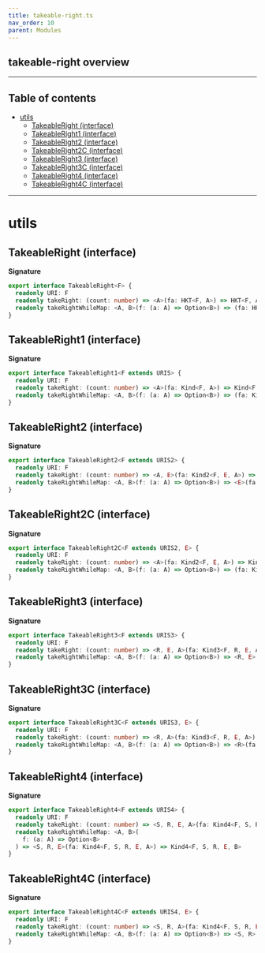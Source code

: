 ```yaml
---
title: takeable-right.ts
nav_order: 10
parent: Modules
---
```


## takeable-right overview

---

<h2 class="text-delta">Table of contents</h2>

- [utils](#utils)
  - [TakeableRight (interface)](#takeableright-interface)
  - [TakeableRight1 (interface)](#takeableright1-interface)
  - [TakeableRight2 (interface)](#takeableright2-interface)
  - [TakeableRight2C (interface)](#takeableright2c-interface)
  - [TakeableRight3 (interface)](#takeableright3-interface)
  - [TakeableRight3C (interface)](#takeableright3c-interface)
  - [TakeableRight4 (interface)](#takeableright4-interface)
  - [TakeableRight4C (interface)](#takeableright4c-interface)

---

# utils

## TakeableRight (interface)

**Signature**

```ts
export interface TakeableRight<F> {
  readonly URI: F
  readonly takeRight: (count: number) => <A>(fa: HKT<F, A>) => HKT<F, A>
  readonly takeRightWhileMap: <A, B>(f: (a: A) => Option<B>) => (fa: HKT<F, A>) => HKT<F, B>
}
```

## TakeableRight1 (interface)

**Signature**

```ts
export interface TakeableRight1<F extends URIS> {
  readonly URI: F
  readonly takeRight: (count: number) => <A>(fa: Kind<F, A>) => Kind<F, A>
  readonly takeRightWhileMap: <A, B>(f: (a: A) => Option<B>) => (fa: Kind<F, A>) => Kind<F, B>
}
```

## TakeableRight2 (interface)

**Signature**

```ts
export interface TakeableRight2<F extends URIS2> {
  readonly URI: F
  readonly takeRight: (count: number) => <A, E>(fa: Kind2<F, E, A>) => Kind2<F, E, A>
  readonly takeRightWhileMap: <A, B>(f: (a: A) => Option<B>) => <E>(fa: Kind2<F, E, A>) => Kind2<F, E, B>
}
```

## TakeableRight2C (interface)

**Signature**

```ts
export interface TakeableRight2C<F extends URIS2, E> {
  readonly URI: F
  readonly takeRight: (count: number) => <A>(fa: Kind2<F, E, A>) => Kind2<F, E, A>
  readonly takeRightWhileMap: <A, B>(f: (a: A) => Option<B>) => (fa: Kind2<F, E, A>) => Kind2<F, E, B>
}
```

## TakeableRight3 (interface)

**Signature**

```ts
export interface TakeableRight3<F extends URIS3> {
  readonly URI: F
  readonly takeRight: (count: number) => <R, E, A>(fa: Kind3<F, R, E, A>) => Kind3<F, R, E, A>
  readonly takeRightWhileMap: <A, B>(f: (a: A) => Option<B>) => <R, E>(fa: Kind3<F, R, E, A>) => Kind3<F, R, E, B>
}
```

## TakeableRight3C (interface)

**Signature**

```ts
export interface TakeableRight3C<F extends URIS3, E> {
  readonly URI: F
  readonly takeRight: (count: number) => <R, A>(fa: Kind3<F, R, E, A>) => Kind3<F, R, E, A>
  readonly takeRightWhileMap: <A, B>(f: (a: A) => Option<B>) => <R>(fa: Kind3<F, R, E, A>) => Kind3<F, R, E, B>
}
```

## TakeableRight4 (interface)

**Signature**

```ts
export interface TakeableRight4<F extends URIS4> {
  readonly URI: F
  readonly takeRight: (count: number) => <S, R, E, A>(fa: Kind4<F, S, R, E, A>) => Kind4<F, S, R, E, A>
  readonly takeRightWhileMap: <A, B>(
    f: (a: A) => Option<B>
  ) => <S, R, E>(fa: Kind4<F, S, R, E, A>) => Kind4<F, S, R, E, B>
}
```

## TakeableRight4C (interface)

**Signature**

```ts
export interface TakeableRight4C<F extends URIS4, E> {
  readonly URI: F
  readonly takeRight: (count: number) => <S, R, A>(fa: Kind4<F, S, R, E, A>) => Kind4<F, S, R, E, A>
  readonly takeRightWhileMap: <A, B>(f: (a: A) => Option<B>) => <S, R>(fa: Kind4<F, S, R, E, A>) => Kind4<F, S, R, E, B>
}
```
